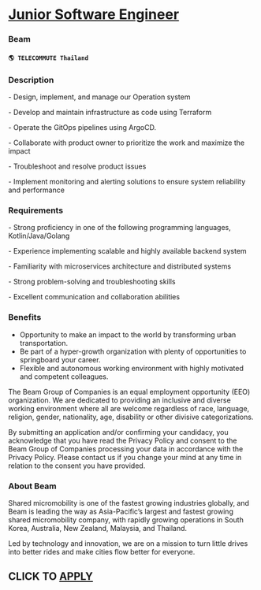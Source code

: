 # [Junior Software Engineer](https://www.remotewlb.com/apply/junior-software-engineer-72804)  
### Beam  
#### `🌎 TELECOMMUTE Thailand`  

### **Description**

\- Design, implement, and manage our Operation system

\- Develop and maintain infrastructure as code using Terraform

\- Operate the GitOps pipelines using ArgoCD.

\- Collaborate with product owner to prioritize the work and maximize the impact

\- Troubleshoot and resolve product issues

\- Implement monitoring and alerting solutions to ensure system reliability and performance

###  **Requirements**

\- Strong proficiency in one of the following programming languages, Kotlin/Java/Golang

\- Experience implementing scalable and highly available backend system

\- Familiarity with microservices architecture and distributed systems

\- Strong problem-solving and troubleshooting skills

\- Excellent communication and collaboration abilities

###  **Benefits**

  * Opportunity to make an impact to the world by transforming urban transportation.
  * Be part of a hyper-growth organization with plenty of opportunities to springboard your career.
  * Flexible and autonomous working environment with highly motivated and competent colleagues.

The Beam Group of Companies is an equal employment opportunity (EEO) organization. We are dedicated to providing an inclusive and diverse working environment where all are welcome regardless of race, language, religion, gender, nationality, age, disability or other divisive categorizations.

By submitting an application and/or confirming your candidacy, you acknowledge that you have read the Privacy Policy and consent to the Beam Group of Companies processing your data in accordance with the Privacy Policy. Please contact us if you change your mind at any time in relation to the consent you have provided.

###  **About Beam**

Shared micromobility is one of the fastest growing industries globally, and Beam is leading the way as Asia-Pacific’s largest and fastest growing shared micromobility company, with rapidly growing operations in South Korea, Australia, New Zealand, Malaysia, and Thailand.

Led by technology and innovation, we are on a mission to turn little drives into better rides and make cities flow better for everyone.

  
## CLICK TO [APPLY](https://www.remotewlb.com/apply/junior-software-engineer-72804)

